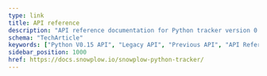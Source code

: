 ```yaml
---
type: link
title: API reference
description: "API reference documentation for Python tracker version 0.15 behavioral event methods."
schema: "TechArticle"
keywords: ["Python V0.15 API", "Legacy API", "Previous API", "API Reference", "Deprecated API", "Legacy Documentation"]
sidebar_position: 1000
href: https://docs.snowplow.io/snowplow-python-tracker/
---
```

